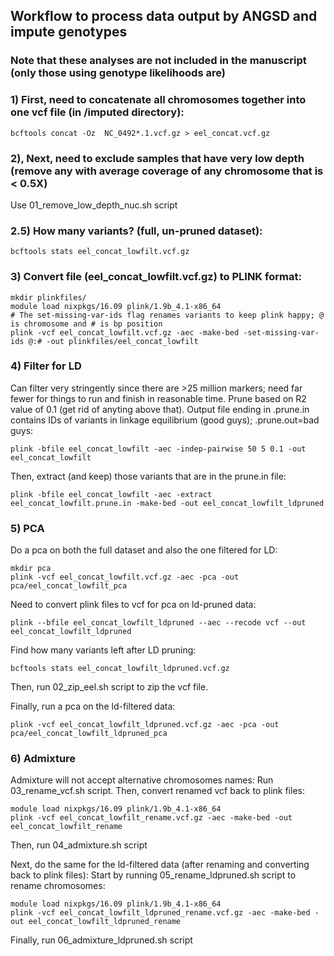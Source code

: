 ## Workflow to process data output by ANGSD and impute genotypes
### Note that these analyses are not included in the manuscript (only those using genotype likelihoods are)

### 1) First, need to concatenate all chromosomes together into one vcf file (in /imputed directory):
```
bcftools concat -Oz  NC_0492*.1.vcf.gz > eel_concat.vcf.gz
```
### 2), Next, need to exclude samples that have very low depth (remove any with average coverage of any chromosome that is < 0.5X)
Use 01_remove_low_depth_nuc.sh script

### 2.5) How many variants? (full, un-pruned dataset):
```
bcftools stats eel_concat_lowfilt.vcf.gz
```

### 3) Convert file (eel_concat_lowfilt.vcf.gz) to PLINK format:
```
mkdir plinkfiles/
module load nixpkgs/16.09 plink/1.9b_4.1-x86_64
# The set-missing-var-ids flag renames variants to keep plink happy; @ is chromosome and # is bp position
plink -vcf eel_concat_lowfilt.vcf.gz -aec -make-bed -set-missing-var-ids @:# -out plinkfiles/eel_concat_lowfilt
```
### 4) Filter for LD
Can filter very stringently since there are >25 million markers; need far fewer for things to run and finish in reasonable time.
Prune based on R2 value of 0.1 (get rid of anyting above that).
Output file ending in .prune.in contains IDs of variants in linkage equilibrium (good guys); .prune.out=bad guys:
```
plink -bfile eel_concat_lowfilt -aec -indep-pairwise 50 5 0.1 -out eel_concat_lowfilt
```
Then, extract (and keep) those variants that are in the prune.in file:
```
plink -bfile eel_concat_lowfilt -aec -extract eel_concat_lowfilt.prune.in -make-bed -out eel_concat_lowfilt_ldpruned
```
### 5) PCA
Do a pca on both the full dataset and also the one filtered for LD:
```
mkdir pca
plink -vcf eel_concat_lowfilt.vcf.gz -aec -pca -out pca/eel_concat_lowfilt_pca
```
Need to convert plink files to vcf for pca on ld-pruned data:
```
plink --bfile eel_concat_lowfilt_ldpruned --aec --recode vcf --out eel_concat_lowfilt_ldpruned
```
Find how many variants left after LD pruning:
```
bcftools stats eel_concat_lowfilt_ldpruned.vcf.gz
```
Then, run 02_zip_eel.sh script to zip the vcf file.

Finally, run a pca on the ld-filtered data:
```
plink -vcf eel_concat_lowfilt_ldpruned.vcf.gz -aec -pca -out pca/eel_concat_lowfilt_ldpruned_pca
```
### 6) Admixture
Admixture will not accept alternative chromosomes names:
Run 03_rename_vcf.sh script.
Then, convert renamed vcf back to plink files:
```
module load nixpkgs/16.09 plink/1.9b_4.1-x86_64
plink -vcf eel_concat_lowfilt_rename.vcf.gz -aec -make-bed -out eel_concat_lowfilt_rename
```
Then, run 04_admixture.sh script

Next, do the same for the ld-filtered data (after renaming and converting back to plink files):
Start by running 05_rename_ldpruned.sh script to rename chromosomes:
```
module load nixpkgs/16.09 plink/1.9b_4.1-x86_64
plink -vcf eel_concat_lowfilt_ldpruned_rename.vcf.gz -aec -make-bed -out eel_concat_lowfilt_ldpruned_rename
```
Finally, run 06_admixture_ldpruned.sh script


